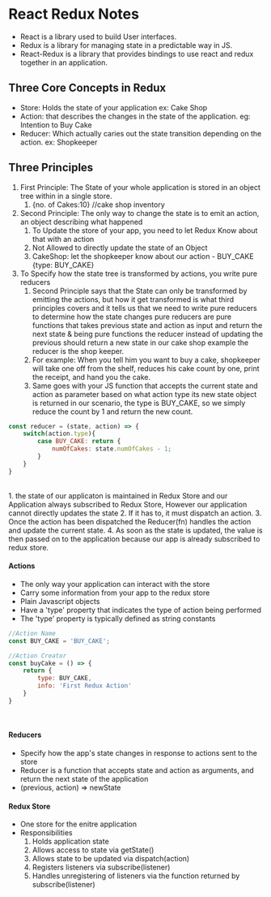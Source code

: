 # React Redux Notes
- React is a library used to build User interfaces.
- Redux is a library for managing state in a predictable way in JS.
- React-Redux is a library that provides bindings to use react and redux together in an application.

## Three Core Concepts in Redux
- Store: Holds the state of your application ex: Cake Shop
- Action: that describes the changes in the state of the application. eg: Intention to Buy Cake
- Reducer: Which actually caries out the state transition depending on the action. ex: Shopkeeper

## Three Principles
1. First Principle: The State of your whole application is stored in an object tree within in a single store.
   1. {no. of Cakes:10} //cake shop inventory
2. Second Principle: The only way to change the state is to emit an action, an object describing what happened
   1. To Update the store of your app, you need to let Redux Know about that with an action
   2. Not Allowed to directly update the state of an Object
   3. CakeShop: let the shopkeeper know about our action - BUY_CAKE {type: BUY_CAKE}
3. To Specify how the state tree is transformed by actions, you write pure reducers
   1. Second Principle says that the State can only be transformed by emitting the actions, but how it get transformed is what third principles covers and it tells us that we need to write pure reducers to determine how the state changes pure reducers are pure functions that takes previous state and action as input and return the next state & being pure functions the reducer instead of updating the previous should return a new state in our cake shop example the reducer is the shop keeper.
   2. For example: When you tell him you want to buy a cake, shopkeeper will take one off from the shelf, reduces his cake count by one, print the receipt, and hand you the cake.
   3. Same goes with your JS function that accepts the current state and action as parameter based on what action type its new state object is returned in our scenario, the type is BUY_CAKE, so we simply reduce the count by 1 and return the new count. 
``` Javascript
const reducer = (state, action) => {
    switch(action.type){
        case BUY_CAKE: return {
            numOfCakes: state.numOfCakes - 1;
        }
    }
}
```
<br/>
1. the state of our applicaton is maintained in Redux Store and our Application always subscribed to Redux Store, However our application cannot directly updates the state
2. If it has to, it must dispatch an action.
3. Once the action has been dispatched the Reducer(fn) handles the action and update the current state.
4. As soon as the state is updated, the value is then passed on to the application because our app is already subscribed to redux store.

#### Actions
- The only way your application can interact with the store
- Carry some information from your app to the redux store
- Plain Javascript objects
- Have a 'type' property that indicates the type of action being performed
- The 'type' property is typically defined as string constants
``` javascript
//Action Name
const BUY_CAKE = 'BUY_CAKE';

//Action Creator
const buyCake = () => {
    return {
        type: BUY_CAKE,
        info: 'First Redux Action'
    }
}
```
<br/>

#### Reducers
- Specify how the app's state changes in response to actions sent to the store
- Reducer is a function that accepts state and action as arguments, and return the next state of the application
- (previous, action) => newState

#### Redux Store
- One store for the enitre application
- Responsibilities
  1. Holds application state
  2. Allows access to state via getState()
  3. Allows state to be updated via dispatch(action)
  4. Registers listeners via subscribe(listener)
  5. Handles unregistering of listeners via the function returned by subscribe(listener)